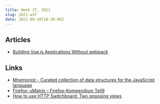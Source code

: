 ```yaml
---
title: Week 37, 2021
slug: 2021-w37
date: 2021-09-20T10:30:00Z
---
```


## Articles

- [Building Vue.js Applications Without webpack](https://markus.oberlehner.net/blog/goodbye-webpack-building-vue-applications-without-webpack)

## Links

- [Mnemonist - Curated collection of data structures for the JavaScript language](https://yomguithereal.github.io/mnemonist/)
- [Firefox: uMatrix – Firefox-Kompendium Teil9](https://www.kuketz-blog.de/firefox-umatrix-firefox-kompendium-teil9/)
- [How to use HTTP Switchboard: Two opposing views](https://github.com/gorhill/httpswitchboard/wiki/How-to-use-HTTP-Switchboard:-Two-opposing-views)
